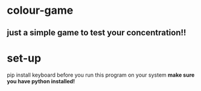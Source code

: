 # colour-game
## just a simple game to test your concentration!!
# set-up
pip install keyboard before you run this program on your system
**make sure you have python installed!**